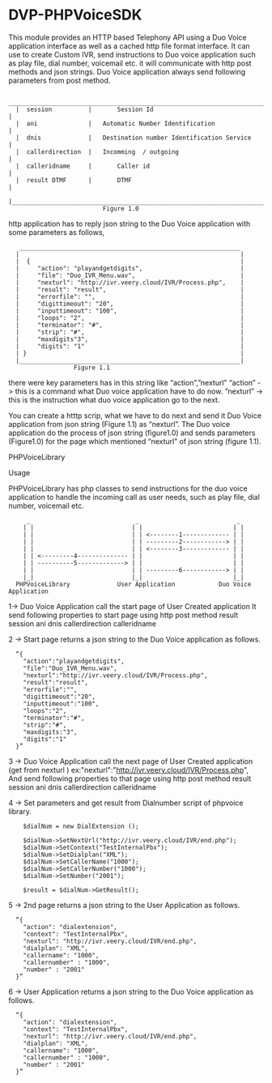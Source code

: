 # DVP-PHPVoiceSDK
This module provides an HTTP based Telephony API using a Duo Voice application interface as well as a cached http file format interface.
It can use to create Custom IVR, send instructions to Duo voice application such as play file, dial number, voicemail etc.
it will communicate with http post methods and json strings.
Duo Voice application always send following parameters from post method.

      ________________________________________________________________________
      |  session          |       Session Id                                  |
      |  ani              |	  Automatic Number Identification                |
      |  dnis             |	  Destination number Identification Service      |
      |  callerdirection  |	  Incomming  / outgoing                          |
      |  calleridname 	  |       Caller id                                   |
      |  result	DTMF      |       DTMF                                        |
      |_______________________________________________________________________|
                              Figure 1.0

http application has to reply  json string to the Duo Voice application with some parameters as follows,

       _____________________________________________________________
      |                                                             |
      |  {                                                          |
      |     "action": "playandgetdigits",                           |
      |     "file": "Duo_IVR_Menu.wav",                             |
      |     "nexturl": "http://ivr.veery.cloud/IVR/Process.php",    |
      |     "result": "result",                                     |
      |     "errorfile": "",                                        |
      |     "digittimeout": "20",                                   |
      |     "inputtimeout": "100",                                  |
      |     "loops": "2",                                           |
      |     "terminator": "#",                                      |
      |     "strip": "#",                                           |
      |     "maxdigits"3",                                          |
      |     "digits": "1"                                           |
      | }                                                           |
      |_____________________________________________________________|
                      Figure 1.1
                      
there were key parameters has in this string like “action”,”nexturl”
“action” -> this is a command what Duo voice application have to do now.
”nexturl” -> this is the instruction what duo voice application go to the next.

You can create a htttp scrip, what we have to do next and send it Duo Voice application from json string (Figure 1.1) as “nexturl”.
The Duo voice application do the process of json string (figure1.0) and sends parameters (Figure1.0) for the page which mentioned “nexturl” of json string (figure 1.1).


PHPVoiceLibrary

Usage

PHPVoiceLibrary has php classes to send instructions for the duo voice application to handle the incoming call as user needs, such as play file, dial number, voicemail etc.

         _                             _                           _
        | |                           | |                         | |
        | |                           | | <--------1------------- | |
        | |                           | | ---------2------------> | |
        | |                           | | <--------3------------- | |
        | | <---------4-------------- | |                         | |
        | | ----------5-------------> | |                         | |
        | |                           | | ---------6------------> | |
        |_|                           |_|                         |_|
      PHPVoiceLibrary             User Application            Duo Voice Application

	
1-> Duo Voice Application call the start page of User Created application
	It send following properties to start page using http post method
        result
        session ani
        dnis
        callerdirection
        calleridname


2 -> Start page returns a json string to the Duo Voice application as follows.

      “{
        "action":"playandgetdigits",
        "file":"Duo_IVR_Menu.wav",
        "nexturl":"http://ivr.veery.cloud/IVR/Process.php",
        "result":"result",
        "errorfile":"",
        "digittimeout":"20",
        "inputtimeout":"100",
        "loops":"2",
        "terminator":"#",
        "strip":"#",
        "maxdigits:"3",
        "digits":"1"
      }”

3 -> Duo Voice Application call the next page of User Created application (get from nexturl ) 
      ex:"nexturl":"http://ivr.veery.cloud/IVR/Process.php",
      And send following properties to that page using http post method
        result
        session ani
        dnis
        callerdirection
        calleridname
        
4 -> Set parameters and get result from Dialnumber script of phpvoice library.  

        $dialNum = new DialExtension ();
                
        $dialNum->SetNextUrl("http://ivr.veery.cloud/IVR/end.php");
        $dialNum->SetContext("TestInternalPbx");
        $dialNum->SetDialplan("XML");
        $dialNum->SetCallerName("1000");
        $dialNum->SetCallerNumber("1000");
        $dialNum->SetNumber("2001");
                 
        $result = $dialNum->GetResult();


5 -> 2nd page returns a json string to the User Application as follows.

      “{
        "action": "dialextension",
        "context": "TestInternalPbx",
        "nexturl": "http://ivr.veery.cloud/IVR/end.php",
        "dialplan": "XML",
        "callername": "1000", 
        "callernumber" : "1000", 
        "number" : "2001"
      }”


6 -> User Application returns a json string to the Duo Voice application as follows.

      “{
        "action": "dialextension",
        "context": "TestInternalPbx",
        "nexturl": "http://ivr.veery.cloud/IVR/end.php",
        "dialplan": "XML",
        "callername": "1000", 
        "callernumber" : "1000", 
        "number" : "2001"
      }”



